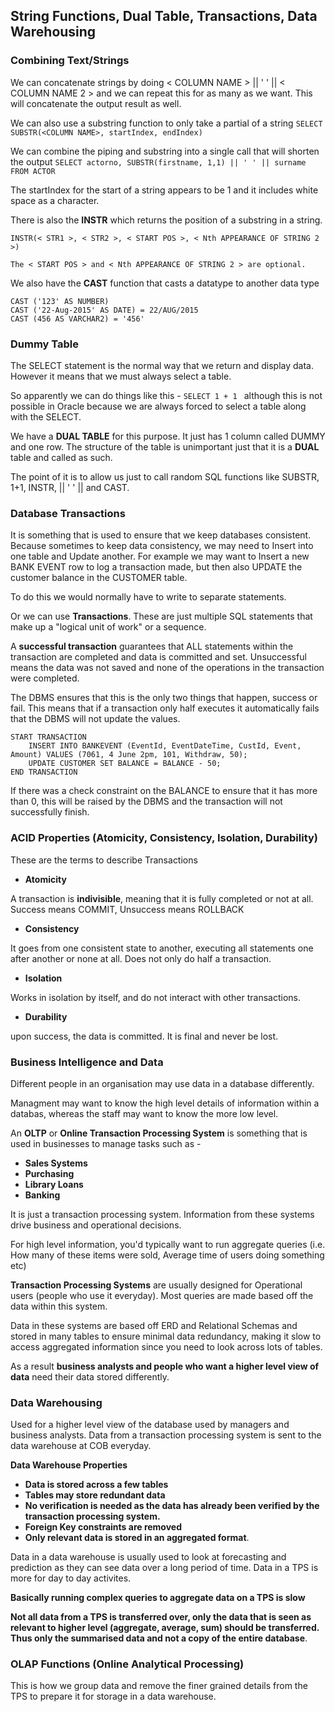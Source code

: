 ## String Functions, Dual Table, Transactions, Data Warehousing

### Combining Text/Strings

We can concatenate strings by doing < COLUMN NAME > || ' ' || < COLUMN NAME 2 > and we can repeat this for as many as we want. This will concatenate the output result as well.

We can also use a substring function to only take a partial of a string ``` SELECT SUBSTR(<COLUMN NAME>, startIndex, endIndex) ```

We can combine the piping and substring into a single call that will shorten the output ```SELECT actorno, SUBSTR(firstname, 1,1) || ' ' || surname FROM ACTOR ```

The startIndex for the start of a string appears to be 1 and it includes white space as a character.

There is also the **INSTR** which returns the position of a substring in a string.

```
INSTR(< STR1 >, < STR2 >, < START POS >, < Nth APPEARANCE OF STRING 2 >)

The < START POS > and < Nth APPEARANCE OF STRING 2 > are optional.
```

We also have the **CAST** function that casts a datatype to another data type

```
CAST ('123' AS NUMBER)
CAST ('22-Aug-2015' AS DATE) = 22/AUG/2015
CAST (456 AS VARCHAR2) = '456'
```

### Dummy Table

The SELECT statement is the normal way that we return and display data. However it means that we must always select a table.

So apparently we can do things like this - ```SELECT 1 + 1 ``` although this is not possible in Oracle because we are always forced to select a table along with the SELECT.

We have a **DUAL TABLE** for this purpose. It just has 1 column called DUMMY and one row. The structure of the table is unimportant just that it is a **DUAL** table and called as such.

The point of it is to allow us just to call random SQL functions like SUBSTR, 1+1, INSTR, || ' ' || and CAST.

### Database Transactions

It is something that is used to ensure that we keep databases consistent. Because sometimes to keep data consistency, we may need to Insert into one table and Update another. For example we may want to Insert a new BANK EVENT row to log a transaction made, but then also UPDATE the customer balance in the CUSTOMER table.

To do this we would normally have to write to separate statements.

Or we can use **Transactions**. These are just multiple SQL statements that make up a "logical unit of work" or a sequence.

A **successful transaction** guarantees that ALL statements within the transaction are completed and data is committed and set. Unsuccessful means the data was not saved and none of the operations in the transaction were completed.

The DBMS ensures that this is the only two things that happen, success or fail. This means that if a transaction only half executes it automatically fails that the DBMS will not update the values.

```
START TRANSACTION
	INSERT INTO BANKEVENT (EventId, EventDateTime, CustId, Event, Amount) VALUES (7061, 4 June 2pm, 101, Withdraw, 50);
	UPDATE CUSTOMER SET BALANCE = BALANCE - 50;
END TRANSACTION
```

If there was a check constraint on the BALANCE to ensure that it has more than 0, this will be raised by the DBMS and the transaction will not successfully finish.

### ACID Properties (Atomicity, Consistency, Isolation, Durability)

These are the terms to describe Transactions

- **Atomicity**

A transaction is **indivisible**, meaning that it is fully completed or not at all. Success means COMMIT, Unsuccess means ROLLBACK

- **Consistency**

It goes from one consistent state to another, executing all statements one after another or none at all. Does not only do half a transaction.

- **Isolation**

Works in isolation by itself, and do not interact with other transactions.

- **Durability**

upon success, the data is committed. It is final and never be lost.

### Business Intelligence and Data

Different people in an organisation may use data in a database differently. 

Managment may want to know the high level details of information within a databas, whereas the staff may want to know the more low level.

An **OLTP** or **Online Transaction Processing System** is something that is used in businesses to manage tasks such as -

- **Sales Systems**
- **Purchasing**
- **Library Loans**
- **Banking**

It is just a transaction processing system. Information from these systems drive business and operational decisions.

For high level information, you'd typically want to run aggregate queries (i.e. How many of these items were sold, Average time of users doing something etc)

**Transaction Processing Systems** are usually designed for Operational users (people who use it everyday). Most queries are made based off the data within this system.

Data in these systems are based off ERD and Relational Schemas and stored in many tables to ensure minimal data redundancy, making it slow to access aggregated information since you need to look across lots of tables.

As a result **business analysts and people who want a higher level view of data** need their data stored differently.

### Data Warehousing

Used for a higher level view of the database used by managers and business analysts. Data from a transaction processing system is sent to the data warehouse at COB everyday.

**Data Warehouse Properties**

- **Data is stored across a few tables**
- **Tables may store redundant data**
- **No verification is needed as the data has already been verified by the transaction processing system.**
- **Foreign Key constraints are removed**
- **Only relevant data is stored in an aggregated format**.

Data in a data warehouse is usually used to look at forecasting and prediction as they can see data over a long period of time. Data in a TPS is more for day to day activites.

**Basically running complex queries to aggregate data on a TPS is slow**

**Not all data from a TPS is transferred over, only the data that is seen as relevant to higher level (aggregate, average, sum) should be transferred. Thus only the summarised data and not a copy of the entire database**.

### OLAP Functions (Online Analytical Processing)

This is how we group data and remove the finer grained details from the TPS to prepare it for storage in a data warehouse.